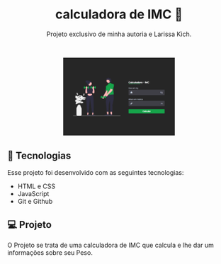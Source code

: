 <h1 align="center"> calculadora de IMC 🧮 </h1>

<p align="center">
Projeto exclusivo de minha autoria e 
Larissa Kich.
</p>

<br>

<p align="center">
  <img alt="Página inicial" src="./assets/github.png" width="50%">
</p>

## 🚀 Tecnologias

Esse projeto foi desenvolvido com as seguintes tecnologias:

- HTML e CSS
- JavaScript
- Git e Github

## 💻 Projeto

O Projeto se trata de uma calculadora de IMC que calcula e lhe dar um informações sobre seu Peso.